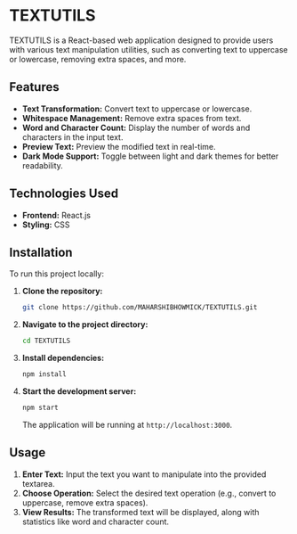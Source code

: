 # TEXTUTILS

TEXTUTILS is a React-based web application designed to provide users with various text manipulation utilities, such as converting text to uppercase or lowercase, removing extra spaces, and more.


## Features

- **Text Transformation:** Convert text to uppercase or lowercase.
- **Whitespace Management:** Remove extra spaces from text.
- **Word and Character Count:** Display the number of words and characters in the input text.
- **Preview Text:** Preview the modified text in real-time.
- **Dark Mode Support:** Toggle between light and dark themes for better readability.

## Technologies Used

- **Frontend:** React.js
- **Styling:** CSS

## Installation

To run this project locally:

1. **Clone the repository:**
   ```bash
   git clone https://github.com/MAHARSHIBHOWMICK/TEXTUTILS.git
   ```

2. **Navigate to the project directory:**
   ```bash
   cd TEXTUTILS
   ```

3. **Install dependencies:**
   ```bash
   npm install
   ```

4. **Start the development server:**
   ```bash
   npm start
   ```

   The application will be running at `http://localhost:3000`.

## Usage

1. **Enter Text:** Input the text you want to manipulate into the provided textarea.
2. **Choose Operation:** Select the desired text operation (e.g., convert to uppercase, remove extra spaces).
3. **View Results:** The transformed text will be displayed, along with statistics like word and character count.


